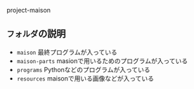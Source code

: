 project-maison

## `フォルダ`の説明

* `maison` 最終プログラムが入っている 
* `maison-parts` masionで用いるためのプログラムが入っている  
* `programs` Pythonなどのプログラムが入っている
* `resources` maisonで用いる画像などが入っている 
